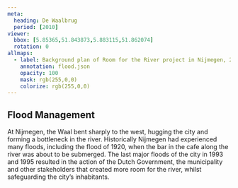 ```yaml
---
meta:
  heading: De Waalbrug
  period: [2010]
viewer:
  bbox: [5.85365,51.843873,5.883115,51.862074]
  rotation: 0
allmaps:
  - label: Background plan of Room for the River project in Nijmegen, 2012. H+N+S Landschapsarchitecten.
    annotation: flood.json
    opacity: 100
    mask: rgb(255,0,0)
    colorize: rgb(255,0,0)
---
```


## Flood Management 

At Nijmegen, the Waal bent sharply to the west, hugging the city and forming a bottleneck in the river. Historically Nijmegen had experienced many floods, including the flood of 1920, when the bar in the cafe along the river was about to be submerged. The last major floods of the city in 1993 and 1995 resulted in the action of the Dutch Government, the municipality and other stakeholders that created more room for the river, whilst safeguarding the city’s inhabitants.
